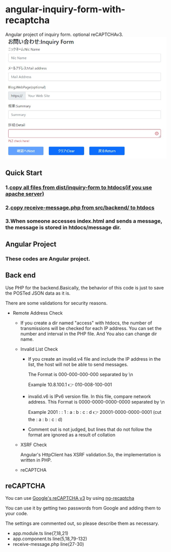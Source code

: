 # angular-inquiry-form-with-recaptcha
Angular project of inquiry form.  optional reCAPTCHAv3.
![app sample image](https://github.com/sugakenn/angular-inquiry-form-with-recaptcha/blob/main/docs/2022y05m27d_161841484.jpg)

## Quick Start
### 1.[copy all files from dist/inquiry-form to htdocs(if you use apache server)](dist/inquiry-form)
### 2.[copy receive-message.php from src/backend/ to htdocs](src/backend/)
### 3.When someone accesses index.html and sends a message, the message is stored in htdocs/message dir.

## Angular Project
### These codes are Angular project.

## Back end
Use PHP for the backend.Basically, the behavior of this code is just to save the POSTed JSON data as it is.

There are some validations for security reasons.

- Remote Address Check
  - If you create a dir named "access" with htdocs, the number of transmissions will be checked for each IP address.
 You can set the number and interval in the PHP file. And You also can change dir name.
  - Invalid List Check
    - If you create an invalid.v4 file and include the IP address in the list, the host will not be able to send messages.

      The Format is 000-000-000-000 separated by \n
      
      Example 10.8.100.1 :point_right: 010-008-100-001
      
    - invalid.v6 is IPv6 version file. In this file, compare network address. This Format is 0000-0000-0000-0000 separated by \n

      Example 2001 : : 1 : a : b : c : d :point_right: 20001-0000-0000-0001 (cut the : a : b : c : d)
    
    - Comment out is not judged, but lines that do not follow the format are ignored as a result of collation
      
  - XSRF Check
  
     Angular's HttpClient has XSRF validation.So, the implementation is written in PHP.
  - reCAPTCHA 
   

## reCAPTCHA

You can use [Google's reCAPTCHA v3](https://www.google.com/recaptcha/about/) by using [ng-recaptcha](https://github.com/DethAriel/ng-recaptcha) 

You can use it by getting two passwords from Google and adding them to your code.

The settings are commented out, so please describe them as necessary.
- app.module.ts line(7,18,21)
- app.component.ts line(5,18,79-132)
- receive-message.php line(27-30)

